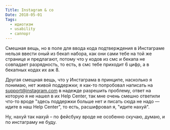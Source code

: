 ```yaml
---
Title: Instagram & co
Date: 2018-05-01
Tags:
  - идиотизм
  - usability
  - саппорт
---
```


Смешная вещь, но в поле для ввода кода подтверждения в Инстаграме нельзя ввести оный из бекап набора, как они сами тебе на той же странице и предлагают, потому что у кодов из смс и бекапа не совпадает разрядность, то есть, в смс тебе приходит 6 цифр, а в бекапных кодах их аж 8.

Другая смещная вещь, что у Инстаграма в принципе, насколько я понимаю, нет живой поддержки; я как-то попробовал написать на support@instagram.com в надежде разрешить проблему, ответ на которую я не нашел в их Help Center, так мне очень смешно ответили что-то вроде "здесь поддержки больше нет и писать сюда не надо — идите в наш Help Center", то есть, расшифровал я, "идите нахуй".

Ну, нахуй так нахуй – по фейсбуку вроде не особенно скучаю, думаю, и по инстаграму не буду.